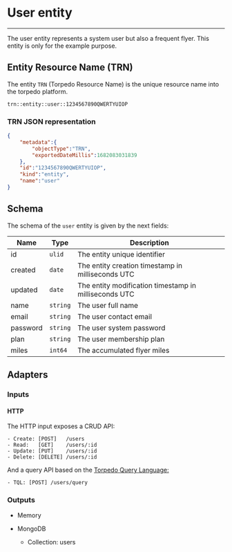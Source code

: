 # User entity

--------

The user entity represents a system user but also a frequent flyer. This entity is only for the example purpose.

## Entity Resource Name (TRN)

The entity `TRN` (Torpedo Resource Name) is the unique resource name into the torpedo platform.

```text
trn::entity::user::1234567890QWERTYUIOP
```

### TRN JSON representation
```json
{
    "metadata":{
        "objectType":"TRN",
        "exportedDateMillis":1682083031839
    },
    "id":"1234567890QWERTYUIOP",
    "kind":"entity",
    "name":"user"
}
```

## Schema

The schema of the `user` entity is given by the next fields:

| Name      | Type    | Description                                           |
|-----------|---------|-------------------------------------------------------|
| id        | `ulid`    | The entity unique identifier                      |
| created   | `date`    | The entity creation timestamp in milliseconds UTC     |
| updated   | `date`    | The entity modification timestamp in milliseconds UTC |
| name | `string`  | The user full name |
| email | `string`  | The user contact email |
| password | `string`  | The user system password |
| plan | `string`  | The user membership plan |
| miles | `int64`  | The accumulated flyer miles |


## Adapters

### Inputs

#### HTTP
The HTTP input exposes a CRUD API:

```
- Create: [POST]   /users
- Read:   [GET]    /users/:id
- Update: [PUT]    /users/:id
- Delete: [DELETE] /users/:id
```

And a query API based on the [Torpedo Query Language:](https://darksubmarine.com/docs/torpedo/tql.html)

```
- TQL: [POST] /users/query
```

### Outputs


 - Memory
 

 - MongoDB 
   - Collection: users


